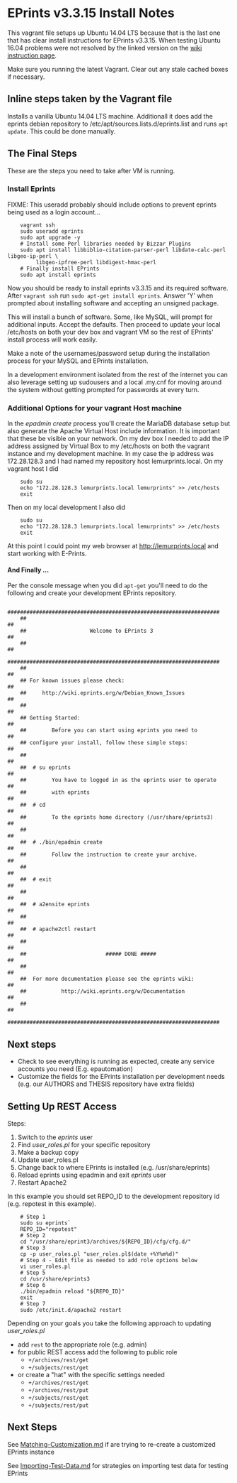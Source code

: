 
# EPrints v3.3.15 Install Notes

This vagrant file setups up Ubuntu 14.04 LTS because that is the last one that
has clear install instructions for EPrints v3.3.15. When testing Ubuntu 16.04
problems were not resolved by the linked version on the [wiki instruction page](http://wiki.eprints.org/w/Installing_EPrints_on_Debian/Ubuntu).

Make sure you running the latest Vagrant. Clear out any stale cached boxes if
necessary.


## Inline steps taken by the Vagrant file

Installs a vanilla Ubuntu 14.04 LTS machine. Additionall it does add the eprints
debian repository to /etc/apt/sources.lists.d/eprints.list
and runs `apt update`. This could be done manually.


## The Final Steps

These are the steps you need to take after VM is running.

### Install Eprints 

FIXME: This useradd probably should include options to prevent eprints being used 
as a login account...

```shell
    vagrant ssh
    sudo useradd eprints
    sudo apt upgrade -y
    # Install some Perl libraries needed by Bizzar Plugins
    sudo apt install libbiblio-citation-parser-perl libdate-calc-perl libgeo-ip-perl \
         libgeo-ipfree-perl libdigest-hmac-perl
    # Finally install EPrints
    sudo apt install eprints
```        

Now you should be ready to install eprints v3.3.15 and its required software.
After `vagrant ssh` run `sudo apt-get install eprints`. Answer 'Y' when prompted
about installing software and accepting an unsigned package.

This will install a bunch of software. Some, like MySQL, will prompt for
additional inputs. Accept the defaults. Then proceed to update your local
/etc/hosts on both your dev box and vagrant VM so the rest of EPrints'
install process will work easily.

Make a note of the usernames/password setup during the installation process
for your MySQL and EPrints installation.

In a development environment isolated from the rest of the internet you can
also leverage setting up sudousers and a local .my.cnf for moving around the
system without getting prompted for passwords at every turn.

### Additional Options for your vagrant Host machine

In the _epadmin create_ process you'll create the MariaDB database setup but
also generate the Apache Virtual Host include information. It is important that
these be visible on your network.  On my dev box I needed to add the IP address
assigned by Virtual Box to my /etc/hosts on both the vagrant instance and my
development machine. In my case the ip address was 172.28.128.3 and I had
named my repository host lemurprints.local. On my vagrant host I did

```shell
    sudo su
    echo "172.28.128.3 lemurprints.local lemurprints" >> /etc/hosts
    exit
```

Then on my local development I also did

```shell
    sudo su
    echo "172.28.128.3 lemurprints.local lemurprints" >> /etc/hosts
    exit
```

At this point I could point my web browser at http://lemurprints.local and
start working with E-Prints.

#### And Finally ...

Per the console message when you did `apt-get` you'll need to do the following
and create your development EPrints repository.

```shell
    ###################################################################
    ##                                                               ##
    ##                    Welcome to EPrints 3                       ##
    ##                                                               ##
    ###################################################################
    ##                                                               ##
    ## For known issues please check:                                ##
    ##     http://wiki.eprints.org/w/Debian_Known_Issues             ##
    ##                                                               ##
    ## Getting Started:                                              ##
    ##        Before you can start using eprints you need to         ##
    ## configure your install, follow these simple steps:            ##
    ##                                                               ##
    ##  # su eprints                                                 ##
    ##        You have to logged in as the eprints user to operate   ##
    ##        with eprints                                           ##
    ##  # cd                                                         ##
    ##        To the eprints home directory (/usr/share/eprints3)    ##
    ##                                                               ##
    ##  # ./bin/epadmin create                                       ##
    ##        Follow the instruction to create your archive.         ##
    ##                                                               ##
    ##  # exit                                                       ##
    ##                                                               ##
    ##  # a2ensite eprints                                           ##
    ##                                                               ##
    ##  # apache2ctl restart                                         ##
    ##                                                               ##
    ##                         ##### DONE #####                      ##
    ##                                                               ##
    ##  For more documentation please see the eprints wiki:          ##
    ##           http://wiki.eprints.org/w/Documentation             ##
    ##                                                               ##
    ###################################################################
```

## Next steps

+ Check to see everything is running as expected, create any service accounts you need (E.g. epautomation)
+ Customize the fields for the EPrints installation per development needs (e.g. our AUTHORS and THESIS repository have extra fields)

## Setting Up REST Access

Steps:

1. Switch to the *eprints* user
2. Find *user_roles.pl* for your specific repository 
3. Make a backup copy
4. Update user_roles.pl
5. Change back to where EPrints is installed (e.g. /usr/share/eprints)
6. Reload eprints using epadmin and exit *eprints* user
7. Restart Apache2

In this example you should set REPO_ID to the development repository id (e.g. repotest in this example).

```shell
    # Step 1
	sudo su eprints`
	REPO_ID="repotest"
    # Step 2
	cd "/usr/share/eprint3/archives/${REPO_ID}/cfg/cfg.d/"
    # Step 3
	cp -p user_roles.pl "user_roles.pl$(date +%Y%m%d)"
    # Step 4 - Edit file as needed to add role options below
	vi user_roles.pl
    # Step 5
	cd /usr/share/eprints3
    # Step 6
	./bin/epadmin reload "${REPO_ID}"
    exit
    # Step 7
    sudo /etc/init.d/apache2 restart
```

Depending on your goals you take the following approach to updating *user_roles.pl*

+ add `rest` to the appropriate role (e.g. admin)
+ for public REST access add the following to public role
	+ `+/archives/rest/get`
	+ `+/subjects/rest/get`
+ or create a "hat" with the specific settings needed
	+ `+/archives/rest/get`
	+ `+/archives/rest/put`
	+ `+/subjects/rest/get`
	+ `+/subjects/rest/put`

## Next Steps


See [Matching-Customization.md](Matching-Customization.md) if are trying to re-create a customized EPrints instance

See [Importing-Test-Data.md](Importing-Test-Data.html) for strategies on importing test data for testing EPrints


